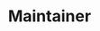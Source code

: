 ---
github: des00
name: 김현길
title: Maintainer
team: tutorials-kr
link_linkedin:
link_twitter:
link_facebook:
link_instagram:
---